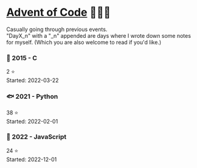 # [Advent of Code](https://adventofcode.com/) :christmas_tree::gift::sparkler:

Casually going through previous events.\
"DayX_n" with a "_n" appended are days where I wrote down some notes for myself. (Which you are also welcome to read if you'd like.)

### :christmas_tree: 2015 - C
2 :star:\
Started: 2022-03-22

### :fish: 2021 - Python
38 :star:\
Started: 2022-02-01

### :deciduous_tree: 2022 - JavaScript
24 :star:\
Started: 2022-12-01